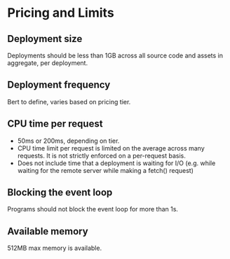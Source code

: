 # Pricing and Limits

## Deployment size

Deployments should be less than 1GB across all source code and assets in aggregate, per deployment.

## Deployment frequency

Bert to define, varies based on pricing tier. 

## CPU time per request

* 50ms or 200ms, depending on tier.
* CPU time limit per request is limited on the average across many requests. It is not strictly enforced on a per-request basis.
* Does not include time that a deployment is waiting for I/O (e.g. while waiting for the remote server while making a fetch() request)

## Blocking the event loop

Programs should not block the event loop for more than 1s.

## Available memory

512MB max memory is available.
